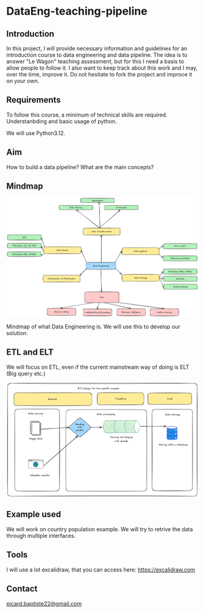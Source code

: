 # DataEng-teaching-pipeline

## Introduction

In this project, I will provide necessary information and guidelines for an introduction course to data engineering and data pipeline.
The idea is to answer "Le Wagon" teaching assessment, but for this I need a basis to allow people to follow it.
I also want to keep track about this work and I may, over the time, improve it.
Do not hesitate to fork the project and improce it on your own.

## Requirements

To follow this course, a minimum of technical skills are required.
Understanbding and basic usage of python.

We will use Python3.12.

## Aim

How to build a data pipeline?
What are the main concepts?

## Mindmap

![Data Engineering Mind Map](img/mindmap_dataeng.png)

Mindmap of what Data Engineering is.
We will use this to develop our solution.

## ETL and ELT

We will focus on ETL, even if the current mainstream way of doing is ELT (Big query etc.)


![ELT solution design for world population](img/mindmap_dataeng_ETL.png)


## Example used

We will work on country population example.
We will try to retrive the data through multiple interfaces.

## Tools

I will use a lot excalidraw, that you can access here: https://excalidraw.com

## Contact

picard.baptiste22@gmail.com
